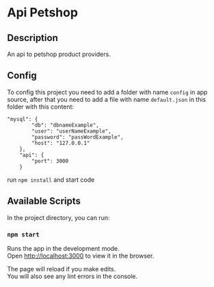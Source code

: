 # Api Petshop

## Description

An api to petshop product providers.

## Config

To config this project you need to add a folder with name `config` in app source, after that you need to add a file with name `default.json` in this folder with this content:

```
"mysql": {
        "db": "dbnameExample",
        "user": "userNameExample",
        "password": "passWordExample",
        "host": "127.0.0.1"
    },
    "api": {
        "port": 3000
    }
```

run `npm install` and start code

## Available Scripts

In the project directory, you can run:

### `npm start`

Runs the app in the development mode.\
Open [http://localhost:3000](http://localhost:3000) to view it in the browser.

The page will reload if you make edits.\
You will also see any lint errors in the console.
